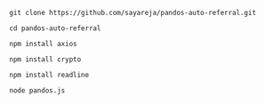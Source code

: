 ```git clone https://github.com/sayareja/pandos-auto-referral.git```

```cd pandos-auto-referral```

```npm install axios```

```npm install crypto```

```npm install readline```

```node pandos.js```
